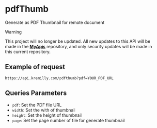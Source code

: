 # pdfThumb

Generate as PDF Thumbnail for remote document

> [!warning]
> This project will no longer be updated. All new updates to this API will be made in the [**MyApis**](https://github.com/kremilly/MyApis) repository, and only security updates will be made in this current repository.

## Example of request

```shell
https://api.kremilly.com/pdfthumb?pdf=YOUR_PDF_URL
```

## Queries Parameters

* `pdf`: Set the PDF file URL
* `width`: Set the with of thumbnail
* `height`: Set the height of thumbnail
* `page`: Set the page number of file for generate thumbnail
